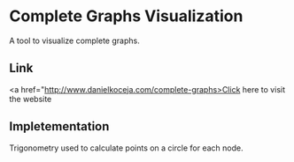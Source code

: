 # Complete Graphs Visualization
A tool to visualize complete graphs.
## Link
<a href="http://www.danielkoceja.com/complete-graphs>Click here to visit the website</a>

## Impletementation
Trigonometry used to calculate points on a circle for each node.

